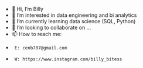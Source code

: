 - 👋 Hi, I’m Billy
- 👀 I’m interested in data engineering and bi analytics
- 🌱 I’m currently learning data science (SQL, Python)
- 💞️ I’m looking to collaborate on ...
- 📫 How to reach me: 
-      E: cenb707@gmail.com
-      W: https://www.instagram.com/billy_bitess

<!---
bcen707/bcen707 is a ✨ special ✨ repository because its `README.md` (this file) appears on your GitHub profile.
You can click the Preview link to take a look at your changes.
--->
